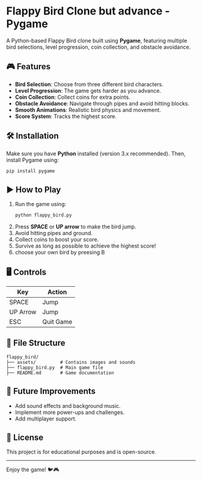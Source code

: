 # Flappy Bird Clone but advance - Pygame

A Python-based Flappy Bird clone built using **Pygame**, featuring multiple bird selections, level progression, coin collection, and obstacle avoidance.

## 🎮 Features
- **Bird Selection**: Choose from three different bird characters.
- **Level Progression**: The game gets harder as you advance.
- **Coin Collection**: Collect coins for extra points.
- **Obstacle Avoidance**: Navigate through pipes and avoid hitting blocks.
- **Smooth Animations**: Realistic bird physics and movement.
- **Score System**: Tracks the highest score.

## 🛠️ Installation
Make sure you have **Python** installed (version 3.x recommended). Then, install Pygame using:
```sh
pip install pygame
```

## ▶️ How to Play
1. Run the game using:
   ```sh
   python flappy_bird.py
   ```
2. Press **SPACE** or **UP arrow** to make the bird jump.
3. Avoid hitting pipes and ground.
4. Collect coins to boost your score.
5. Survive as long as possible to achieve the highest score!
6. choose your own bird by preesing B

## 🖥️ Controls
| Key      | Action       |
|----------|-------------|
| SPACE    | Jump        |
| UP Arrow | Jump        |
| ESC      | Quit Game   |

## 📂 File Structure
```
flappy_bird/
├── assets/         # Contains images and sounds
├── flappy_bird.py  # Main game file
├── README.md       # Game documentation
```

## 🚀 Future Improvements
- Add sound effects and background music.
- Implement more power-ups and challenges.
- Add multiplayer support.

## 📜 License
This project is for educational purposes and is open-source.

---
Enjoy the game! 🐦🎮

